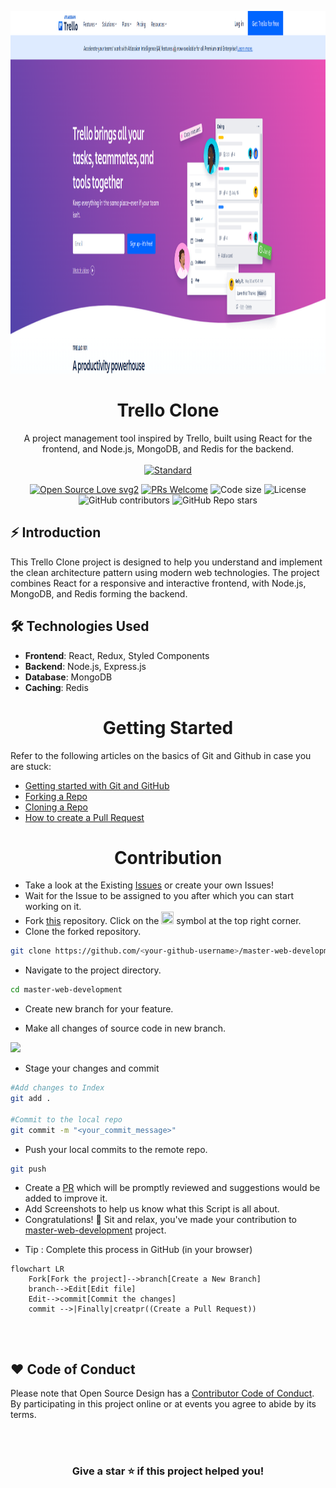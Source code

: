 <p align="center">
  <a href="your-website-link.com">
    <img alt="Trello Clone" width="900" height="580" src="./assets/Screenshot from 2024-10-13 16-44-35.png">
  </a>
</p>
<h1 align="center">Trello Clone</h1>

<div align="center">
  A project management tool inspired by Trello, built using React for the frontend, and Node.js, MongoDB, and Redis for the backend.
</div>

<br />

<div align="center">
  <!-- Standard -->
  <a href="https://standardjs.com">
    <img src="https://img.shields.io/badge/code%20style-standard-brightgreen.svg?style=flat-square"
      alt="Standard" />
  </a>

  [![Open Source Love svg2](https://badges.frapsoft.com/os/v2/open-source.svg?v=103)](https://github.com/ellerbrock/open-source-badges/)
  [![PRs Welcome](https://img.shields.io/badge/PRs-welcome-brightgreen.svg?style=flat-square)](http://makeapullrequest.com)
  <img src="https://img.shields.io/github/languages/code-size/your-github-username/trello-clone?style=flat-square" alt="Code size" />
  <img src="https://img.shields.io/github/license/your-github-username/trello-clone?style=flat-square" alt="License" />
  <img alt="GitHub contributors" src="https://img.shields.io/github/contributors/your-github-username/trello-clone?style=flat-square">
  <img alt="GitHub Repo stars" src="https://img.shields.io/github/stars/your-github-username/trello-clone?style=social">
</div>

## ⚡️  Introduction
This Trello Clone project is designed to help you understand and implement the clean architecture pattern using modern web technologies. The project combines React for a responsive and interactive frontend, with Node.js, MongoDB, and Redis forming the backend.

## 🛠️ Technologies Used
- **Frontend**: React, Redux, Styled Components
- **Backend**: Node.js, Express.js
- **Database**: MongoDB
- **Caching**: Redis



<center><h1 align="center">Getting Started  </h1></center>


Refer to the following articles on the basics of Git and Github in case you are stuck:

- [Getting started with Git and GitHub](https://towardsdatascience.com/getting-started-with-git-and-github-6fcd0f2d4ac6)
- [Forking a Repo](https://help.github.com/en/github/getting-started-with-github/fork-a-repo)
- [Cloning a Repo](https://help.github.com/en/desktop/contributing-to-projects/creating-a-pull-request)
- [How to create a Pull Request](https://opensource.com/article/19/7/create-pull-request-github)

<center><h1 align="center"> Contribution </h1></center>

<div align="center">



</div>

- Take a look at the Existing [Issues](https://github.com/TecHAyusH6476/Trello-Clone/issues) or create your own Issues!
- Wait for the Issue to be assigned to you after which you can start working on it.
- Fork [this](https://github.com/TecHAyusH6476/Trello-Clone) repository.
Click on the <a href="https://github.com/iamrahulmahato/master-web-development"><img src="./assets/image/git-fork_1.png" height="20" width="20"></a> symbol at the top right corner.
- Clone the forked repository.

```bash
git clone https://github.com/<your-github-username>/master-web-development
```
- Navigate to the project directory.

```bash
cd master-web-development
```
<p>
  
* Create new branch for your feature.

* Make all changes of source code in new branch.
  
<img src="./assets/image/branch.png">
 </p>
 
* Stage your changes and commit

```bash
#Add changes to Index
git add .

#Commit to the local repo
git commit -m "<your_commit_message>"
```
- Push your local commits to the remote repo.

```bash
git push
```
- Create a [PR](https://help.github.com/en/github/collaborating-with-issues-and-pull-requests/creating-a-pull-request)  which will be promptly reviewed and suggestions would be added to improve it.
- Add Screenshots to help us know what this Script is all about.
- Congratulations! 🎉 Sit and relax, you've made your contribution to [master-web-development](https://github.com/iamrahulmahato/master-web-development) project.

* Tip : Complete this process in GitHub (in your browser)

```mermaid
flowchart LR
    Fork[Fork the project]-->branch[Create a New Branch]
    branch-->Edit[Edit file]
    Edit-->commit[Commit the changes]
    commit -->|Finally|creatpr((Create a Pull Request))
    
 ```

<br>

  
## ❤️ Code of Conduct

Please note that Open Source Design has a [Contributor Code of Conduct](./CODE_OF_CONDUCT.md). By participating in this project online or at events you agree to abide by its terms.


<!-- ------------------------------------------------------------------------------------------------------------------------------------------------------->

<br>

  
<br>

<div align="center">

### Give a star ⭐️ if this project helped you!


</div>
